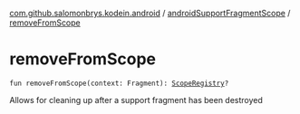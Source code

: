 [com.github.salomonbrys.kodein.android](../index.md) / [androidSupportFragmentScope](index.md) / [removeFromScope](.)

# removeFromScope

`fun removeFromScope(context: Fragment): `[`ScopeRegistry`](../../com.github.salomonbrys.kodein/-scope-registry/index.md)`?`

Allows for cleaning up after a support fragment has been destroyed

